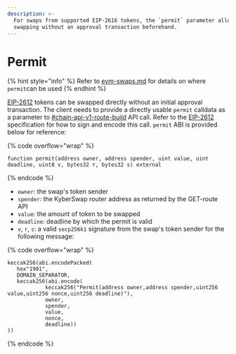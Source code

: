 ```yaml
---
description: >-
  For swaps from supported EIP-2616 tokens, the `permit` parameter allows
  swapping without an approval transaction beforehand.
---
```


# Permit

{% hint style="info" %}
Refer to [evm-swaps.md](evm-swaps.md "mention") for details on where `permit`can be used
{% endhint %}

[EIP-2612](https://eips.ethereum.org/EIPS/eip-2612) tokens can be swapped directly without an initial approval transaction. The client needs to provide a directly usable `permit` calldata as a parameter to [#chain-api-v1-route-build](evm-swaps.md#chain-api-v1-route-build "mention") API call. Refer to the [EIP-2612](https://eips.ethereum.org/EIPS/eip-2612) specification for how to sign and encode this call. `permit` ABI is provided below for reference:

{% code overflow="wrap" %}
```solidity
function permit(address owner, address spender, uint value, uint deadline, uint8 v, bytes32 r, bytes32 s) external
```
{% endcode %}

* `owner`: the swap's token sender
* `spender`: the KyberSwap router address as returned by the GET-route API
* `value`: the amount of token to be swapped
* `deadline`: deadline by which the permit is valid
* `v`, `r`, `s`: a valid `secp256k1` signature from the swap's token sender for the following message:

{% code overflow="wrap" %}
```solidity
keccak256(abi.encodePacked(
   hex"1901",
   DOMAIN_SEPARATOR,
   keccak256(abi.encode(
            keccak256("Permit(address owner,address spender,uint256 value,uint256 nonce,uint256 deadline)"),
            owner,
            spender,
            value,
            nonce,
            deadline))
))
```
{% endcode %}
